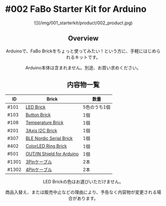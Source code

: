 # #002 FaBo Starter Kit for Arduino

<center>
![](/img/001_starterkit/product/002_product.jpg)
<!--COLORME-->

## Overview
Arduinoで、FaBo Brickをちょっと使ってみたい！という方に、手軽にはじめられるキットです。

Arduino本体は含まれません。別途、お買い求めください。

## 内容物一覧

|ID|Brick|数量|
|--|--|--|
|#101|[LED Brick](http://fabo.io/101_A.html)|5色のうち1個|
|#103|[Button Brick](http://fabo.io/103.html)|1個|
|#108|[Temperature Brick](http://fabo.io/108.html)|1個|
|#201|[3Axis I2C Brick](http://fabo.io/201.html)|1個|
|#307|[BLE Nordic Serial Brick](http://fabo.io/307.html)|1個|
|#402|[ColorLED Ring Brick](http://fabo.io/402.html)|1個|
|#501|[OUT/IN Shield for Arduino](http://fabo.io/501.html)|1個|
|#1301|[3Pinケーブル](http://fabo.io/1301.html)|2本|
|#1302|[4Pinケーブル](http://fabo.io/1302.html)|2本|

LED Brickの色はお選びいただけません。

商品入替え、または販売中止などの理由により、予告なく内容物が変更される場合があります。
